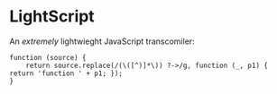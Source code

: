 LightScript
===========

An *extremely* lightwieght JavaScript transcomiler:

    function (source) {
        return source.replace(/(\([^)]*\)) ?->/g, function (_, p1) { return 'function ' + p1; });
    }